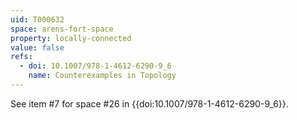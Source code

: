 ```yaml
---
uid: T000632
space: arens-fort-space
property: locally-connected
value: false
refs:
  - doi: 10.1007/978-1-4612-6290-9_6
    name: Counterexamples in Topology
---
```

See item #7 for space #26 in {{doi:10.1007/978-1-4612-6290-9_6}}.
